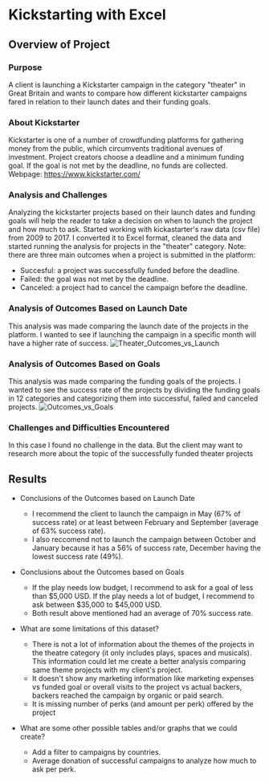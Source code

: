 # Kickstarting with Excel

## Overview of Project

### Purpose
A client is launching a Kickstarter campaign in the category "theater" in Great Britain and wants to compare how different kickstarter campaigns fared in relation to their launch dates and their funding goals.

### About Kickstarter
Kickstarter is one of a number of crowdfunding platforms for gathering money from the public, which circumvents traditional avenues of investment. Project creators choose a deadline and a minimum funding goal. If the goal is not met by the deadline, no funds are collected.
Webpage: https://www.kickstarter.com/

### Analysis and Challenges
Analyzing the kickstarter projects based on their launch dates and funding goals will help the reader to take a decision on when to launch the project and how much to ask. 
Started working with kickastarter's raw data (csv file) from 2009 to 2017. I converted it to Excel format, cleaned the data and started running the analysis for projects in the "theater" category. 
Note: there are three main outcomes when a project is submitted in the platform:
- Succesful: a project was successfully funded before the deadline.
- Failed: the goal was not met by the deadline.
- Canceled: a project had to cancel the campaign before the deadline.

### Analysis of Outcomes Based on Launch Date
This analysis was made comparing the launch date of the projects in the platform. I wanted to see if launching the campaign in a specific month will have a higher rate of success.
![Theater_Outcomes_vs_Launch](https://user-images.githubusercontent.com/25446419/109434814-a7358280-79dc-11eb-91f5-f2c92ff11f2c.png)

### Analysis of Outcomes Based on Goals
This analysis was made comparing the funding goals of the projects. I wanted to see the success rate of the projects by dividing the funding goals in 12 categories and categorizing them into successful, failed and canceled projects.
![Outcomes_vs_Goals](https://user-images.githubusercontent.com/25446419/109434771-79503e00-79dc-11eb-91f2-ca5a5c969119.png)

### Challenges and Difficulties Encountered
In this case I found no challenge in the data. But the client may want to research more about the topic of the successfully funded theater projects

## Results
-  Conclusions of the Outcomes based on Launch Date
   - I recommend the client to launch the campaign in May (67% of success rate) or at least between February and September (average of 63% success rate).
   - I also reccomend not to launch the campaign between October and January because it has a 56% of success rate, December having the lowest success rate (49%).

- Conclusions about the Outcomes based on Goals
  - If the play needs low budget, I recommend to ask for a goal of less than $5,000 USD. If the play needs a lot of budget, I recommend to ask between $35,000 to $45,000 USD.
  - Both result above mentioned had an average of 70% success rate.

- What are some limitations of this dataset?
  - There is not a lot of information about the themes of the projects in the theatre category (it only includes plays, spaces and musicals). This information could let me create a better analysis comparing same theme projects with my client's project. 
  - It doesn't show any marketing information like marketing expenses vs funded goal or overall visits to the project vs actual backers, backers reached the campaign by organic or paid search.
  - It is missing number of perks (and amount per perk) offered by the project

- What are some other possible tables and/or graphs that we could create?
  - Add a filter to campaigns by countries.
  - Average donation of successful campaigns to analyze how much to ask per perk.
